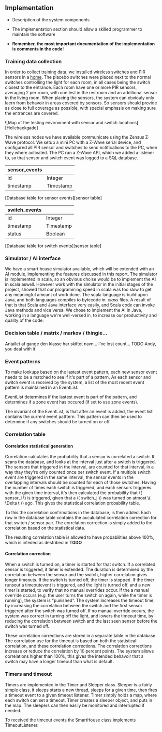 
## Implementation

* Description of the system components
* The implementation section should allow a skilled programmer to maintain the software

* __Remember, the most important documentation of the implementation is comments in the code!__


### Training data collection

In order to collect training data, we installed wireless switches and PIR sensors in a [home](#Hellebaekgade). The placebo switches were placed next to the normal switches controlling the light for each room, in all cases being the switch closest to the entrance. Each room have one or more PIR sensors, averaging 2 per room, with one lest in the restroom and an additional sensor in the living room. When placing the sensors, the system can obviouly only laern from behavoir in areas covered by sensors. So sensors should provide as close to full coverage as possible, with special emphasis on making sure the entrances are covered.

![Map of the testing environment with sensor and switch locations][Hellebaekgade]

The wireless nodes we have available communicate using the Zensus Z-Wave protocol. We setup a mini PC with a Z-Wave serial device, and configured all PIR sensor and switches to send notifications to the PC, when they where activated. The PC ran a Z-Wave API, which we added a listener to, so that sensor and switch event was logged to a SQL database.

| sensor_events        ||
|-----------|-----------|
| id        | Integer   |
| timestamp | Timestamp |
[Database table for sensor events][sensor table]

| switch_events        ||
|-----------|-----------|
| id        | Integer   |
| timestamp | Timestamp |
| status    | Boolean   |
[Database table for switch events][sensor table]

### Simulator / AI interface

We have a smart house simulator available, which will be extended with an AI module, implementing the features discussed in this report. The simulator is implemented in scala, so an obvious choise would be to implement the AI in scala aswell. However work with the simulator in the initial stages of the project, showed that our programming speed in scala was too slow to get any meaningful amount of work done. The scala language is build upon Java, and both languages compiles to bytecode in _.class_ files. A result of that is that Scala and Java interface very easily, and Scala code can invoke Java methods and vice versa. We chose to implement the AI in Java, working in a language we're well-versed in, to increase our productivity and quality of the code.

### Decision table / matrix / markov / thingie...

Antallet af gange den klasse har skiftet navn... I've lost count... 
TODO Andy, you deal with it

### Event patterns

To make lookups based on the lastest event pattern, each new sensor event needs to be a matched to see if it's part of a pattern.
As each sensor and switch event is received by the system, a list of the most recent event pattern is maintained in an EventList. 

EventList determines if the lastest event is part of the pattern, and determines if a zone event has occured (if set to use zone events). 

The invariant of the EventList, is that after an event is added, the event list contains the current event patttern. This pattern can then be used to determine if any switches should be turned on or off.

### Correlation table

#### Correlation statistical generation

Correlation calculates the probability that a sensor is correlated a switch. It scans the database, and looks at the interval just after a switch is triggered. The sensors that triggered in the interval, are counted for that interval, in a way thay they're only counted once per switch event. If a multiple switch event are triggered in the same interval, the sensor events in the overlapping intervals should be counted for each of those switches. Having the number of times each switch is triggered, and each sensors triggeres with the given time interval, it's then calculated the probability that \\( sensor_i \\) is triggered, given that a \\( switch_j \\) was turned on atmost \\( \Delta t \\) ago. This gives the statistical correlation probability table. 

To this the correlation confirmations in the database, is then added. Each row in the database table contains the accululated correlation correction for that switch / sensor pair. The correlation correction is simply added to the correlation based on the statistical data.

The resulting correlation table is allowed to have probabilities above 100%, which is inteded as destribed in **TODO**

#### Correlation correction

When a switch is turned on, a timer is started for that switch. If a correlated sensor is triggered, it timer is extended. The duration is determined by the correlation between the sensor and the switch, higher correlation gives longer timeouts. If the switch is turned off, the timer is stopped. If the timer runsout a timeoutevent is triggered, and the light is turned off, and a new timer is started, to verify that no manual overrides occur. If the a manual override occurs (e.g. the user turns the switch on again, while the timer is running), the system is "punished". The system increases the timeout time, by increasing the correlation between the switch and the first sensor triggered after the switch was turned off. If no manual override occurs, the system was correct in turning off the light, and lowers the timeout time, by reducing the correlation between switch and the last seen sensor before the switch was turned off.

These correlation corrections are stored in a separate table in the database. The correlation use for the timeout is based on both the statistical correlation, and these correlation corrections. The correlation corrections increase or reduce the correlation by 10 percent points. The system allows correlations higher than 100%, this gives the intended behavoir that a switch may have a longer timeout than what is default.

### Timers and timeout

Timers are implemented in the Timer and Sleeper class. Sleeper is a fairly simple class, it sleeps starts a new thread, sleeps for a given time, then fires a timeout event to a given timeout listener. Timer simply holds a map, where each switch can set a timeout. Timer creates a sleeper object, and puts in the map. The sleepers can then easily be monitored and interrupted if needed. 

To received the timeout events the SmartHouse class implements TimeoutListener. 

